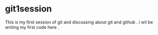 # git1session



This is my first session of git and discussing about git and github .
i wil be writing my first code here .
